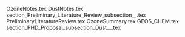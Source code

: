 OzoneNotes.tex
DustNotes.tex
section_Preliminary_Literature_Review_subsection__.tex
PreliminaryLiteratureReview.tex
OzoneSummary.tex
GEOS_CHEM.tex
section_PHD_Proposal_subsection_Dust__.tex